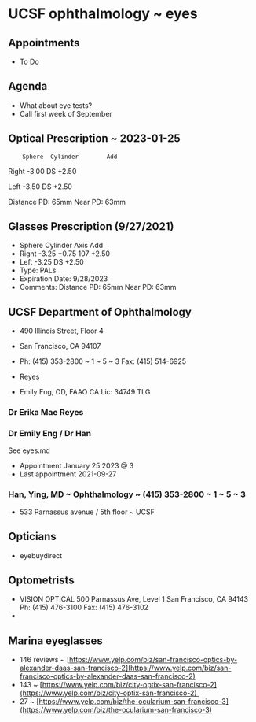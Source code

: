 # UCSF ophthalmology ~ eyes

## Appointments

* To Do

## Agenda

* What about eye tests?
* Call first week of September

## Optical Prescription ~ 2023-01-25

        Sphere	Cylinder        Add
Right	-3.00	DS	        +2.50

Left	-3.50	DS	        +2.50


Distance PD: 65mm Near PD: 63mm


## Glasses Prescription (9/27/2021) 

* Sphere Cylinder Axis Add 
* Right -3.25 +0.75 107 +2.50 
* Left -3.25 DS +2.50 
* Type: PALs
* Expiration Date: 9/28/2023 
* Comments: Distance PD: 65mm Near PD: 63mm

## UCSF Department of Ophthalmology 

* 490 Illinois Street, Floor 4 
* San Francisco, CA 94107 
* Ph: (415) 353-2800 ~ 1 ~ 5 ~ 3
Fax: (415) 514-6925

* Reyes
* Emily Eng, OD, FAAO CA Lic: 34749 TLG

### Dr Erika Mae Reyes

### Dr Emily Eng / Dr Han

See eyes.md

* Appointment January 25 2023 @ 3
* Last appointment 2021-09-27

### Han, Ying, MD ~ Ophthalmology ~ (415) 353-2800 ~ 1 ~ 5 ~ 3

* 533 Parnassus avenue / 5th floor ~ UCSF


## Opticians

* eyebuydirect

## Optometrists

* VISION OPTICAL 500 Parnassus Ave, Level 1 San Francisco, CA 94143 Ph: (415) 476-3100 Fax: (415) 476-3102
*

## Marina eyeglasses

* 146 reviews ~ [https://www.yelp.com/biz/san-francisco-optics-by-alexander-daas-san-francisco-2](https://www.yelp.com/biz/san-francisco-optics-by-alexander-daas-san-francisco-2)
* 143 ~ [https://www.yelp.com/biz/city-optix-san-francisco-2](https://www.yelp.com/biz/city-optix-san-francisco-2) 
* 27 ~ [https://www.yelp.com/biz/the-ocularium-san-francisco-3](https://www.yelp.com/biz/the-ocularium-san-francisco-3)
